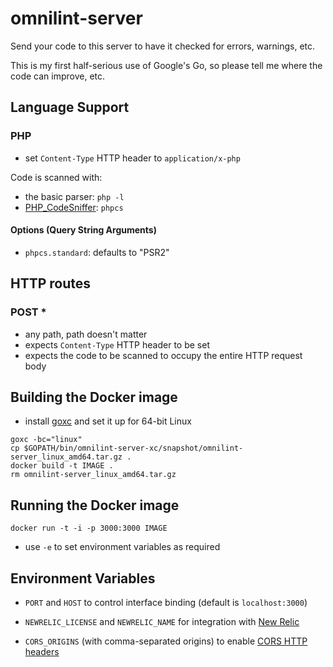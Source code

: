 # omnilint-server

Send your code to this server to have it checked for errors, warnings, etc.

This is my first half-serious use of Google's Go, so please tell me where the
code can improve, etc.

## Language Support

### PHP

- set `Content-Type` HTTP header to `application/x-php`

Code is scanned with:

- the basic parser: `php -l`
- [PHP_CodeSniffer](https://github.com/squizlabs/PHP_CodeSniffer): `phpcs`

#### Options (Query String Arguments)

- `phpcs.standard`: defaults to "PSR2"

## HTTP routes

### POST *

- any path, path doesn't matter
- expects `Content-Type` HTTP header to be set
- expects the code to be scanned to occupy the entire HTTP request body

## Building the Docker image

- install [goxc](https://github.com/laher/goxc) and set it up for 64-bit Linux

```shell
goxc -bc="linux"
cp $GOPATH/bin/omnilint-server-xc/snapshot/omnilint-server_linux_amd64.tar.gz .
docker build -t IMAGE .
rm omnilint-server_linux_amd64.tar.gz
```

## Running the Docker image

```shell
docker run -t -i -p 3000:3000 IMAGE
```

- use `-e` to set environment variables as required

## Environment Variables

- `PORT` and `HOST` to control interface binding (default is `localhost:3000`)

- `NEWRELIC_LICENSE` and `NEWRELIC_NAME` for integration with [New Relic](http://newrelic.com/)

- `CORS_ORIGINS` (with comma-separated origins) to enable [CORS HTTP headers](http://www.html5rocks.com/en/tutorials/cors/)
